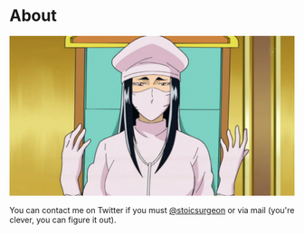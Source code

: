 # About

![Stoic Surgeon](images/avatar.png)

You can contact me on Twitter if you must [@stoicsurgeon](https://twitter.com/StoicSurgeon) or via mail (you're clever, you can figure it out).


